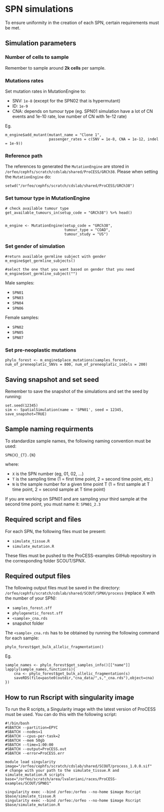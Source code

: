 # SPN simulations
To ensure uniformity in the creation of each SPN, certain requirements must be met.  

## Simulation parameters
### Number of cells to sample 
Remember to sample around **2k cells** per sample.

### Mutations rates
Set mutation rates in MutationEngine to:
- SNV: `1e-8` (except for the SPN02 that is hypermutant)
- ID: `1e-9`
- CNA: depends on tumour type (eg. SPN01 simulation have a lot of CN events and 1e-10 rate, low number of CN with 1e-12 rate)

Eg.
```
m_engine$add_mutant(mutant_name = "Clone 1",
                    passenger_rates = c(SNV = 1e-8, CNA = 1e-12, indel = 1e-9))
```


### Reference path
The references to generated the `MutationEngine` are stored in `/orfeo/cephfs/scratch/cdslab/shared/ProCESS/GRCh38`. Please when setting the `MutationEngine` do:

```{r}
setwd("/orfeo/cephfs/scratch/cdslab/shared/ProCESS/GRCh38")
```

### Set tumour type in MutationEngine
```
# check available tumour type
get_available_tumours_in(setup_code = "GRCh38") %>% head()


m_engine <- MutationEngine(setup_code = "GRCh38",
                           tumour_type = "COAD",
                           tumour_study = "US")
```

### Set gender of simulation
```
#return available germline subject with gender
m_engine$get_germline_subjects()

#select the one that you want based on gender that you need
m_engine$set_germline_subject("")
```

Male samples:
- `SPN01`
- `SPN03`
- `SPN04`
- `SPN06`

Female samples:
- `SPN02`
- `SPN05`
- `SPN07`

### Set pre-neoplastic mutations
```
phylo_forest <- m_engine$place_mutations(samples_forest, num_of_preneoplatic_SNVs = 800, num_of_preneoplatic_indels = 200)
```


## Saving snapshot and set seed
Remember to save the snapshot of the simulations and set the seed by running:  

```{r}
set.seed(12345)
sim <- SpatialSimulation(name = 'SPN01', seed = 12345, save_snapshot=TRUE)
```

## Sample naming requirments
To standardize sample names, the following naming convention must be used:
```
SPN{X}_{T}.{N}
```
where:
- `X` is the SPN number (eg, 01, 02, ...)
- `T` is the sampling time (1 = first time point, 2 = second time point, etc.)
- `N` is the sample number for a given time point T (1 = first sample at T time point, 2 = second sample at T time point)

If you are working on SPN01 and are sampling your third sample at the second time point, you must name it: `SPN01_2.3`


## Required script and files
For each SPN, the following files must be present:
- `simulate_tissue.R`
- `simulate_mutation.R`

These files must be pushed to the ProCESS-examples GitHub repository in the corresponding folder SCOUT/SPNX.

## Required output files
The following output files must be saved in the directory:
`/orfeo/cephfs/scratch/cdslab/shared/SCOUT/SPNX/process` (replace X with the number of your SPN):

- `samples_forest.sff`
- `phylogenetic_forest.sff`
- `<sample>_cna.rds`
- snapshot folder

The `<sample>_cna.rds` has to be obtained by running the following command for each sample:
```{r}
phylo_forest$get_bulk_allelic_fragmentation()
```

Eg.
```
sample_names <- phylo_forest$get_samples_info()[["name"]]
lapply(sample_names,function(s){
    cna <- phylo_forest$get_bulk_allelic_fragmentation(s)
    saveRDS(file=paste0(outdir,"cna_data/",s,"_cna.rds"),object=cna)
})
```

## How to run Rscript with singularity image
To run the R scripts, a Singularity image with the latest version of ProCESS must be used. You can do this with the following script:

```{sh}
#!/bin/bash
#SBATCH --partition=EPYC
#SBATCH --nodes=1
#SBATCH --cpus-per-task=2
#SBATCH --mem 50gb
#SBATCH --time=1:00:00
#SBATCH --output=ProCESS.out
#SBATCH --error=ProCESS.err

module load singularity
image="/orfeo/cephfs/scratch/cdslab/shared/SCOUT/process_1.0.0.sif"
# change with your path to the simulate_tissue.R and simulate_mutation.R scripts
base="/orfeo/scratch/area/lvaleriani/races/ProCESS-examples/SCOUT/SPN01"

singularity exec --bind /orfeo:/orfeo --no-home $image Rscript $base/simulate_tissue.R
singularity exec --bind /orfeo:/orfeo --no-home $image Rscript $base/simulate_mutation.R
```
